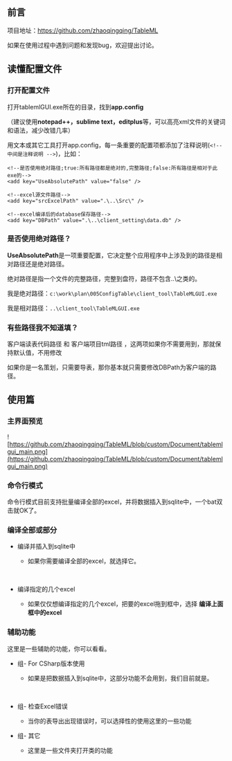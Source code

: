 ## 前言

项目地址：https://github.com/zhaoqingqing/TableML

如果在使用过程中遇到问题和发现bug，欢迎提出讨论。



## 读懂配置文件

### 打开配置文件

打开tablemlGUI.exe所在的目录，找到**app.config**

（建议使用**notepad++，sublime text，editplus**等，可以高亮xml文件的关键词和语法，减少改错几率）

用文本或其它工具打开app.config，每一条重要的配置项都添加了注释说明(`<!--中间是注释说明 -->`)，比如：

```
<!--是否使用绝对路径;true:所有路径都是绝对的,完整路径;false:所有路径是相对于此exe的-->
<add key="UseAbsolutePath" value="false" />

<!--excel源文件路径-->
<add key="srcExcelPath" value=".\..\Src\" />

<!--excel编译后的database保存路径-->
<add key="DBPath" value=".\..\client_setting\data.db" />
```

### 是否使用绝对路径？

**UseAbsolutePath**是一项重要配置，它决定整个应用程序中上涉及到的路径是相对路径还是绝对路径。

绝对路径是指一个文件的完整路径，完整到盘符，路径不包含..\之类的。

我是绝对路径：`c:\work\plan\005ConfigTable\client_tool\TableMLGUI.exe`

我是相对路径：`..\client_tool\TableMLGUI.exe`

### 有些路径我不知道填？

客户端读表代码路径 和 客户端项目tml路径 ，这两项如果你不需要用到，那就保持默认值，不用修改

如果你是一名策划，只需要导表，那你基本就只需要修改DBPath为客户端的路径。

## 使用篇

### 主界面预览

![https://github.com/zhaoqingqing/TableML/blob/custom/Document/tablemlgui_main.png](https://github.com/zhaoqingqing/TableML/blob/custom/Document/tablemlgui_main.png)

### 命令行模式

命令行模式目前支持批量编译全部的excel，并将数据插入到sqlite中，一个bat双击就OK了。



### 编译全部或部分

- 编译并插入到sqlite中

  - 如果你需要编译全部的excel，就选择它。

    ​

- 编译指定的几个excel
  - 如果仅仅想编译指定的几个excel，把要的excel拖到框中，选择 **编译上面框中的excel**



### 辅助功能

这里是一些辅助的功能，你可以看看。

- 组- For CSharp版本使用 

  - 如果是把数据插入到sqlite中，这部分功能不会用到，我们目前就是。

  ​

- 组- 检查Excel错误

  - 当你的表导出出现错误时，可以选择性的使用这里的一些功能



- 组- 其它

  - 这里是一些文件夹打开类的功能

  ​	 
